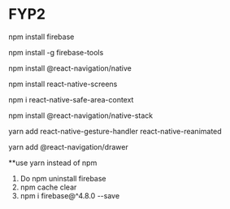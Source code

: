 # FYP2
npm install firebase

npm install -g firebase-tools

npm install @react-navigation/native

npm install react-native-screens 

npm i react-native-safe-area-context

npm install @react-navigation/native-stack

yarn add react-native-gesture-handler react-native-reanimated

yarn add @react-navigation/drawer


**use yarn instead of npm

1. Do npm uninstall firebase
2. npm cache clear
3. npm i firebase@^4.8.0 --save
